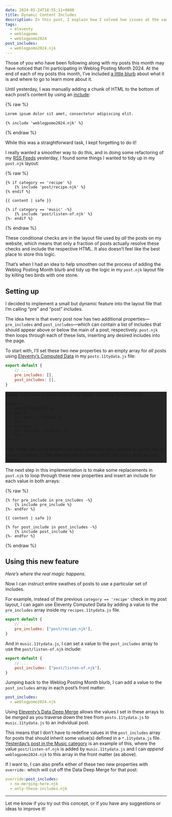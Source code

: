 ```yaml
---
date: 2024-05-24T18:55:11+0800
title: Dynamic Content Includes
description: In this post, I explain how I solved two issues at the same time by introducing a feature to my post layout that I’m calling <q>pre</q> and <q>post</q> includes.
tags:
  - eleventy
  - weblogpomo
  - weblogpomo2024
post_includes:
  - weblogpomo2024.njk
---
```


Those of you who have been following along with my posts this month may have noticed that I’m participating in Weblog Posting Month 2024. At the end of each of my posts this month, I’ve included [a little blurb](#weblogpomo) about what it is and where to go to learn more about it.

Until yesterday, I was manually adding a chunk of HTML to the bottom of each post’s content by using an [include](https://mozilla.github.io/nunjucks/templating.html#include):

{% raw %}
```markdown
Lorem ipsum dolor sit amet, consectetur adipiscing elit.

{% include 'weblogpomo2024.njk' %}
```
{% endraw %}

While this was a straightforward task, I kept forgetting to do it!

I really wanted a smoother way to do this, and in doing some refactoring of my [RSS Feeds](/feeds/) yesterday, I found some things I wanted to tidy up in my `post.njk` layout:

{% raw %}
```twig
{% if category == 'recipe' %}
	{% include 'post/recipe.njk' %}
{% endif %}

{{ content | safe }}

{% if category == 'music' -%}
	{% include 'post/listen-of.njk' %}
{%- endif %}
```
{% endraw %}

These conditional checks are in the layout file used by *all* the posts on my website, which means that only a fraction of posts actually resolve these checks and include the respective HTML. It also doesn’t feel like the best place to store this logic.

That’s when I had an idea to help smoothen out the process of adding the Weblog Posting Month blurb and tidy up the logic in my `post.njk` layout file by killing two birds with one stone.

## Setting up

I decided to implement a small but dynamic feature into the layout file that I’m calling <q>pre</q> and <q>post</q> includes.

The idea here is that every post now has two additional properties—`pre_includes` and `post_includes`—which can contain a list of includes that should appear above or below the main of a post, respectively. `post.njk` then loops through each of these lists, inserting any desired includes into the page.

To start with, I’ll set these two new properties to an empty array for *all* posts using [Eleventy’s Computed Data](https://www.11ty.dev/docs/data-computed/) in my `posts.11tydata.js` file:

```javascript
export default {
	// ...
	pre_includes: [],
	post_includes: [],
}
```

<aside class=" [ flow ] " style="background-color: oklch(from currentColor l c h / 95%); padding: var(--size-medium);">

**Aside:** Let’s take a quick look at the folder structure for my posts:

```
posts
├── posts.11tydata.js
├── music
│   ├── music.11tydata.js
│   └── ...
├── recipes
│   ├── recipes.11tydata.js
│   └── ...
└── ...
```

This folder structure means that any computed data applied to posts via my `posts.11tydata.js` file *also* applies to posts within the `music` and `recipes` folders.

</aside>

The next step in this implementation is to make some replacements in `post.njk` to loop through these new properties and insert an include for each value in both arrays:

{% raw %}
```twig
{% for pre_include in pre_includes -%}
	{% include pre_include %}
{%- endfor %}

{{ content | safe }}

{% for post_include in post_includes -%}
	{% include post_include %}
{%- endfor %}
```
{% endraw %}

## Using this new feature

*Here’s where the real magic happens.*

<p>Now I can instruct entire swathes of posts to use a particular set of includes.</p>

For example, instead of the previous `category == 'recipe'` check in my post layout, I can again use Eleventy Computed Data by adding a value to the  `pre_includes` array inside my `recipes.11tydata.js` file.

```javascript
export default {
	// ...
	pre_includes: ["post/recipe.njk"],
}
```

And in `music.11tydata.js`, I can set a value to the `post_includes` array to use the `post/listen-of.njk` include:

```javascript
export default {
	// ...
	post_includes: ["post/listen-of.njk"],
}
```

Jumping back to the Weblog Posting Month blurb, I can add a value to the `post_includes` array in each post’s front matter:

```yaml
post_includes:
  - weblogpomo2024.njk
```

Using [Eleventy’s Data Deep Merge](https://www.11ty.dev/docs/data-deep-merge/) allows the values I set in these arrays to be *merged* as you traverse down the tree from `posts.11tydata.js` to `music.11tydata.js` to an individual post.

This means that I don’t have to redefine values in the `post_includes` array for posts that should inherit some value(s) defined in a `*.11tydata.js` file. [Yesterday’s post in the Music category](/music/endtroducing/) is an example of this, where the value `post/listen-of.njk` is added by `music.11tydata.js` and I can *append* `weblogpomo2024.njk` to this array in the front matter (as above).

If I want to, I can also prefix either of these two new properties with `override:` which will cut off the Data Deep Merge for that post:

```yaml
override:post_includes:
  - no-merging-here.njk
  - only-these-includes.njk
```

<hr style="--rule-space: var(--size-medium);">

Let me know if you try out this concept, or if you have any suggestions or ideas to improve it!
